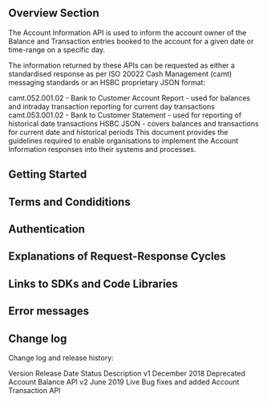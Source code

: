 ## Overview Section

The Account Information API is used to inform the account owner of the Balance and Transaction entries booked to the account for a given date or time-range on a specific day.

The information returned by these APIs can be requested as either a standardised response as per ISO 20022 Cash Management (camt) messaging standards or an HSBC proprietary JSON format:

camt.052.001.02 - Bank to Customer Account Report - used for balances and intraday transaction reporting for current day transactions
camt.053.001.02 - Bank to Customer Statement - used for reporting of historical date transactions
HSBC JSON - covers balances and transactions for current date and historical periods
This document provides the guidelines required to enable organisations to implement the Account Information responses into their systems and processes.


## Getting Started


## Terms and Condiditions


## Authentication



## Explanations of Request-Response Cycles


## Links to SDKs and Code Libraries


## Error messages


## Change log

Change log and release history:

Version	Release Date	Status	Description
v1	December 2018	Deprecated	Account Balance API
v2	June 2019	Live	Bug fixes and added Account Transaction API

